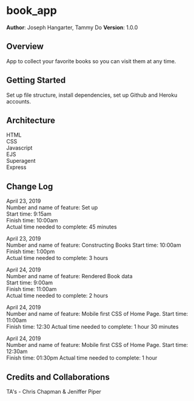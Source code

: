 # book_app

**Author**: Joseph Hangarter, Tammy Do
**Version**: 1.0.0

## Overview
App to collect your favorite books so you can visit them at any time.


## Getting Started
Set up file structure, install dependencies, set up Github and Heroku accounts. 

## Architecture
HTML  
CSS  
Javascript  
EJS  
Superagent  
Express  
  
  
## Change Log
April 23, 2019  
Number and name of feature: Set up  
Start time: 9:15am    
Finish time: 10:00am    
Actual time needed to complete: 45 minutes  

April 23, 2019  
Number and name of feature: Constructing Books
Start time: 10:00am    
Finish time: 1:00pm  
Actual time needed to complete: 3 hours  

April 24, 2019  
Number and name of feature: Rendered Book data  
Start time: 9:00am    
Finish time: 11:00am    
Actual time needed to complete: 2 hours  

April 24, 2019  
Number and name of feature: Mobile first CSS of Home Page. 
Start time: 11:00am  
Finish time: 12:30
Actual time needed to complete: 1 hour 30 minutes

April 24, 2019  
Number and name of feature: Mobile first CSS of Home Page. 
Start time: 12:30am  
Finish time: 01:30pm
Actual time needed to complete: 1 hour

## Credits and Collaborations
TA's - Chris Chapman & Jeniffer Piper  

